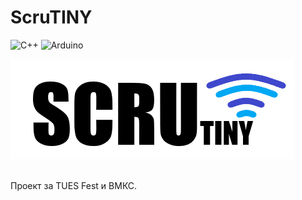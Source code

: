 # ScruTINY

![C++](https://img.shields.io/badge/c++-%2300599C.svg?style=for-the-badge&logo=c%2B%2B&logoColor=white)
![Arduino](https://img.shields.io/badge/-Arduino-00979D?style=for-the-badge&logo=Arduino&logoColor=white)

![logo](https://github.com/generot/ScruTINY-online/blob/main/client/static/css/logo3.png?raw=true)

<br>Проект за TUES Fest и ВМКС.
